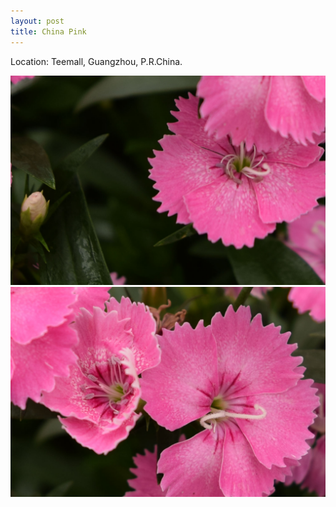 ```yaml
---
layout: post
title: China Pink
---
```


Location: Teemall, Guangzhou, P.R.China.

![China Pink 1/2](https://github.com/comacros/comacros.github.io/raw/master/images/DSC_0222.JPG)
![China Pink 2/2](https://github.com/comacros/comacros.github.io/raw/master/images/DSC_0224.JPG)